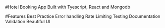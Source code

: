 #Hotel Booking App
Built with Tyescript, React and Mongodb

#Features
Best Practice Error handling
Rate Limiting
Testing
Documentation
Validation
Beautiful UI
